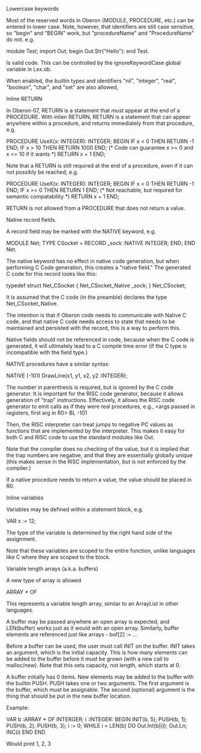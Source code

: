 Lowercase keywords

Most of the reserved words in Oberon (MODULE, PROCEDURE, etc.) can be entered
in lower case.  Note, however, that identifiers are still case sensitive, so
"begin" and "BEGIN" work, but "procedureName" and "ProcedureName" do not. e.g.

  module Test; import Out; begin Out.Str("Hello"): end Test.

Is valid code. This can be controlled by the ignoreKeywordCase global variable
in Lex.ob.

When enabled, the builtin types and identifiers "nil", "integer", "real",
"boolean", "char", and "set" are also allowed,

Inline RETURN

In Oberon-07, RETURN is a statement that *must* appear at the end of a PROCEDURE.
With inlien RETURN, RETURN is a statement that can appear anywhere within
a procedure, and returns immediately from that procedure, e.g.

  PROCEDURE UseX(x: INTEGER): INTEGER;
  BEGIN
    IF x < 0 THEN RETURN -1 END;
    IF x > 10 THEN RETURN 1000 END;
    (* Code can guarantee x >= 0 and x <= 10 if it wants *)
    RETURN x + 1
  END;

Note that a RETURN is still required at the end of a procedure, even if it
can not possibly be reached, e.g.

  PROCEDURE UseX(x: INTEGER): INTEGER;
  BEGIN
    IF x < 0 THEN RETURN -1 END;
    IF x >= 0 THEN RETURN 1 END;
    (* Not reachable, but required for semantic compatability *)
    RETURN x + 1
  END;

RETURN is not allowed from a PROCEDURE that does not return a value.

Native record fields.

A record field may be marked with the NATIVE keyword, e.g.

  MODULE Net;
  TYPE CSocket = RECORD _sock :NATIVE INTEGER; END;
  END Net.

The native keyword has no effect in native code generation, but when
performing C Code generation, this creates a "native field." The
generated C code for this record looks like this:

  typedef struct Net_CSocket {
    Net_CSocket_Native _sock;
  } Net_CSocket;

It is assumed that the C code (in the preamble) declares the type
Net_CSocket_Native.

The intention is that if Oberon code needs to communicate with Native
C code, and that native C code needs access to state that needs to be
maintained and persisted with the record, this is a way to perform this.

Native fields should not be referenced in code, because when the C
code is generated, it will ultimately lead to a C compile time error (if
the C type is incompatible with the field type.)

NATIVE procedures have a similar syntax:

NATIVE (-101) DrawLine(x1, y1, x2, y2 :INTEGER);

The number in parenthesis is required, but is ignored by the C code generator.
It is important for the RISC code generator, because it allows generation of
"trap" instructions. Effectively, it allows the RISC code generator to emit
calls as if they were real procedures, e.g.,
  <args passed in registers, first arg in R0>
  BL -101

Then, the RISC interpreter can treat jumps to negative PC values as functions
that are implemented by the interpreter. This makes it easy for both C and
RISC code to use the standard modules like Out.

Note that the compiler does no checking of the value, but it is implied that
the trap numbers are negative, and that they are essentially globally unique
(this makes sense in the RISC implementation, but is not enforced by the
compiler.)

If a native procedure needs to return a value, the value should be placed in
R0.

Inline variables

Variables may be defined within a statement block, e.g.

  VAR x := 12;

The type of the variable is determined by the right hand side of the
assignment.

Note that these variables are scoped to the entire function, unlike
languages like C where they are scoped to the block.

Variable length arrays (a.k.a. buffers)

A new type of array is allowed

ARRAY * OF <Type>

This represents a variable length array, similar to an ArrayList in other
languages.

A buffer may be passed anywhere an open array is expected, and LEN(buffer)
works just as it would with an open array. Similarly, buffer elements are
referenced just like arrays - buf[2] := ...

Before a buffer can be used, the user must call INIT on the buffer. INIT
takes an argument, which is the initial capacity. This is how many elements
can be added to the buffer before it must be grown (with a new call to
malloc/new). Note that this sets capacity, not length, which starts at 0.

A buffer initially has 0 items. New elements may be added to the buffer with
the builtin PUSH.  PUSH takes one or two arguments. The first argument is the
buffer, which must be assignable. The second (optional) argument is the thing
that should be put in the new buffer location.


Example:

VAR
  b :ARRAY * OF INTERGER;
  i :INTEGER:
BEGIN
  INIT(b, 5);
  PUSH(b, 1);
  PUSH(b, 2);
  PUSH(b, 3);
  i := 0;
  WHILE i < LEN(b) DO
    Out.Int(b[i]); Out.Ln;
    INC(i)
  END
END

Would print 1, 2, 3
